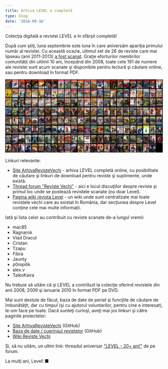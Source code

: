 ```yaml
---
title: Arhiva LEVEL e completă
type: blog
date: '2018-09-16'
---
```

Colecţia digitală a revistei LEVEL e în sfârşit completă!

După cum ştiţi, luna septembrie este luna în care aniversăm apariţia primului număr al revistei. Cu această ocazie, ultimul set de 26 de reviste care mai lipseau (anii 2011-2013) [a fost scanat](https://forum.candaparerevista.ro/viewtopic.php?p=85411#p85411). Graţie eforturilor membrilor comunităţii din ultimii 10 ani, începând din 2008, toate cele 191 de numere ale revistei sunt acum scanate şi disponibile pentru lectură şi căutare online, sau pentru download în format PDF.

![](images/arhiva-level-completa.jpg)

Linkuri relevante:

* [Site ArhivaRevisteVechi](http://arhivarevistevechi.mythweb.ro/) - arhiva LEVEL completă online, cu posibilitate de căutare şi linkuri de download pentru reviste şi suplimente, unde există.
* [Thread forum "Reviste Vechi"](https://forum.candaparerevista.ro/app.php/arhiva-reviste) - aici e locul discuţiilor despre reviste şi primul loc unde se postează revistele scanate (nu doar Level).
* [Pagina wiki revista Level](https://revistevechi.awiki.org/level) - un wiki unde sunt centralizate mai toate revistele vechi care au existat în România, dar secțiunea despre Level conține cele mai multe informații.

Iată şi lista celor au contribuit cu reviste scanate de-a lungul vremii:

* mac85
* Ragnarok
* Vlad Dracul
* Cristan
* Tzapu
* Fibra
* Jaunty
* p0mpilik
* alex.v
* TaikoKaira

Nu trebuie să uităm că şi LEVEL a contribuit la colecţie oferind revistele din anii 2008, 2009 şi ianuarie 2010 în format PDF pe DVD.

Mai sunt destule de făcut, baza de date de periat şi funcţiile de căutare de îmbunătăţit, dar cu timpul (şi cu ajutorul voluntarilor, pentru cine e interesat), le-om face pe toate. Dacă sunteţi curioşi, aveţi mai jos linkuri şi către paginile proiectelor:

* [Site ArhivaRevisteVechi](https://github.com/cristan2/ArhivaRevisteVechi) (GitHub)
* [Baza de date / cuprinsul revistelor](https://github.com/adakaleh/revistevechi-db) (GitHub)
* [Wiki Reviste Vechi](https://revistevechi.awiki.org/)

Şi, să nu uităm, un ultim link: threadul aniversar ["LEVEL - 20+ ani!"](https://forum.candaparerevista.ro/viewtopic.php?f=61&t=1619) de pe forum.

La mulţi ani, Level! ■